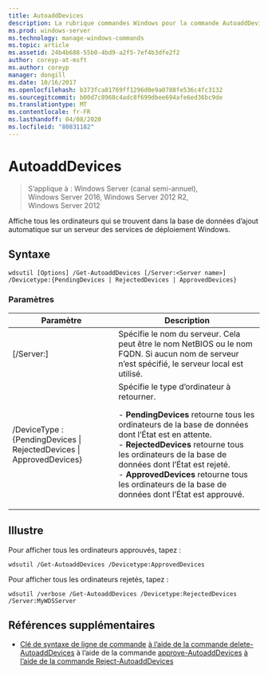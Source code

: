 ```yaml
---
title: AutoaddDevices
description: La rubrique commandes Windows pour la commande AutoaddDevices, qui affiche tous les ordinateurs qui se trouvent dans la base de données d’ajout automatique sur un serveur des services de déploiement Windows.
ms.prod: windows-server
ms.technology: manage-windows-commands
ms.topic: article
ms.assetid: 24b4b688-55b0-4bd9-a2f5-7ef4b3dfe2f2
author: coreyp-at-msft
ms.author: coreyp
manager: dongill
ms.date: 10/16/2017
ms.openlocfilehash: b373fca81769ff1296d0e9a0788fe536c4fc3132
ms.sourcegitcommit: b00d7c8968c4adc8f699dbee694afe6ed36bc9de
ms.translationtype: MT
ms.contentlocale: fr-FR
ms.lasthandoff: 04/08/2020
ms.locfileid: "80831182"
---
```

# <a name="get-autoadddevices"></a>AutoaddDevices

>S’applique à : Windows Server (canal semi-annuel), Windows Server 2016, Windows Server 2012 R2, Windows Server 2012

Affiche tous les ordinateurs qui se trouvent dans la base de données d’ajout automatique sur un serveur des services de déploiement Windows.

## <a name="syntax"></a>Syntaxe
```
wdsutil [Options] /Get-AutoaddDevices [/Server:<Server name>] /Devicetype:{PendingDevices | RejectedDevices | ApprovedDevices}
```
### <a name="parameters"></a>Paramètres
|Paramètre|Description|
|-------|--------|
|[/Server:<Server name>]|Spécifie le nom du serveur. Cela peut être le nom NetBIOS ou le nom FQDN. Si aucun nom de serveur n’est spécifié, le serveur local est utilisé.|
|/DeviceType : {PendingDevices &#124; RejectedDevices &#124; ApprovedDevices}|Spécifie le type d’ordinateur à retourner.<p>-   **PendingDevices** retourne tous les ordinateurs de la base de données dont l’État est en attente.<br />-   **RejectedDevices** retourne tous les ordinateurs de la base de données dont l’État est rejeté.<br />-   **ApprovedDevices** retourne tous les ordinateurs de la base de données dont l’État est approuvé.|
## <a name="examples"></a><a name=BKMK_examples></a>Illustre
Pour afficher tous les ordinateurs approuvés, tapez :
```
wdsutil /Get-AutoaddDevices /Devicetype:ApprovedDevices
```
Pour afficher tous les ordinateurs rejetés, tapez :
```
wdsutil /verbose /Get-AutoaddDevices /Devicetype:RejectedDevices /Server:MyWDSServer
```
## <a name="additional-references"></a>Références supplémentaires
- [Clé de syntaxe de ligne de commande](command-line-syntax-key.md)
[à l’aide de la commande delete-AutoaddDevices](using-the-delete-autoadddevices-command.md)
à l’aide de la commande [approve-AutoaddDevices](using-the-approve-autoadddevices-command.md)
[à l’aide de la commande Reject-AutoaddDevices](using-the-reject-autoadddevices-command.md)
